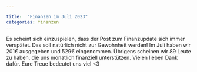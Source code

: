 ```yaml
---

title:  "Finanzen im Juli 2023"
categories: finanzen
---
```

Es scheint sich einzuspielen, dass der Post zum Finanzupdate sich immer verspätet. Das soll natürlich nicht zur Gewohnheit werden! Im Juli haben wir 201€ ausgegeben und 529€ eingenommen. Übrigens scheinen wir 89 Leute zu haben, die uns monatlich finanziell unterstützen. Vielen lieben Dank dafür. Eure Treue bedeutet uns viel <3
